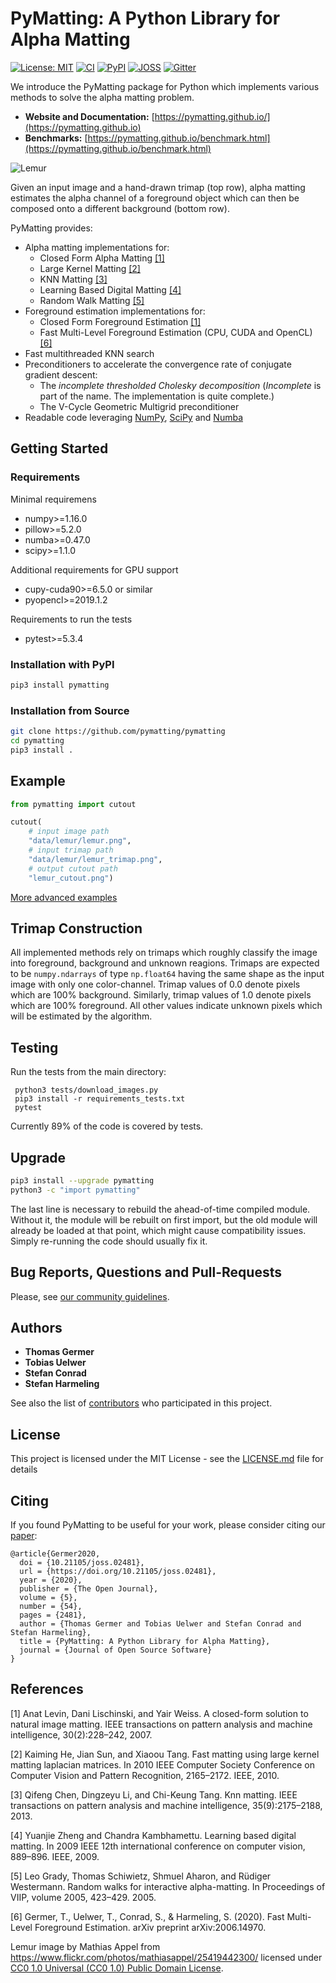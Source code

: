 # PyMatting: A Python Library for Alpha Matting
[![License: MIT](https://img.shields.io/github/license/pymatting/pymatting?color=brightgreen)](https://opensource.org/licenses/MIT)
[![CI](https://img.shields.io/github/workflow/status/pymatting/pymatting/tests?label=tests)](https://github.com/pymatting/pymatting/actions?query=workflow%3Atests)
[![PyPI](https://img.shields.io/pypi/v/pymatting)](https://pypi.org/project/PyMatting/)
[![JOSS](https://joss.theoj.org/papers/9766cab65bfbf07a70c8a835edd3875a/status.svg)](https://joss.theoj.org/papers/9766cab65bfbf07a70c8a835edd3875a)
[![Gitter](https://img.shields.io/gitter/room/pymatting/pymatting)](https://gitter.im/pymatting/community?utm_source=badge&utm_medium=badge&utm_campaign=pr-badge)

We introduce the PyMatting package for Python which implements various methods to solve the alpha matting problem.

- **Website and Documentation:** [https://pymatting.github.io/](https://pymatting.github.io)
- **Benchmarks:**  [https://pymatting.github.io/benchmark.html](https://pymatting.github.io/benchmark.html)

![Lemur](https://github.com/pymatting/pymatting/raw/master/data/lemur/lemur_at_the_beach.png)

Given an input image and a hand-drawn trimap (top row), alpha matting estimates the alpha channel of a foreground object which can then be composed onto a different background (bottom row).

PyMatting provides:
- Alpha matting implementations for:
  - Closed Form Alpha Matting [[1]](#1)
  - Large Kernel Matting [[2]](#2)
  - KNN Matting [[3]](#3)
  - Learning Based Digital Matting [[4]](#4)
  - Random Walk Matting [[5]](#5)
- Foreground estimation implementations for:
  - Closed Form Foreground Estimation [[1]](#1)
  - Fast Multi-Level Foreground Estimation (CPU, CUDA and OpenCL) [[6]](#6)
- Fast multithreaded KNN search
- Preconditioners to accelerate the convergence rate of conjugate gradient descent:
  - The *incomplete thresholded Cholesky decomposition* (*Incomplete* is part of the name. The implementation is quite complete.)
  - The V-Cycle Geometric Multigrid preconditioner
- Readable code leveraging [NumPy](https://numpy.org/), [SciPy](https://www.scipy.org/scipylib/index.html) and [Numba](http://numba.pydata.org/)

## Getting Started

### Requirements

Minimal requiremens
* numpy>=1.16.0
* pillow>=5.2.0
* numba>=0.47.0
* scipy>=1.1.0

Additional requirements for GPU support
* cupy-cuda90>=6.5.0 or similar
* pyopencl>=2019.1.2

Requirements to run the tests
* pytest>=5.3.4

### Installation with PyPI

```bash
pip3 install pymatting
```

### Installation from Source

```bash
git clone https://github.com/pymatting/pymatting
cd pymatting
pip3 install .
```

## Example
```python
from pymatting import cutout

cutout(
    # input image path
    "data/lemur/lemur.png",
    # input trimap path
    "data/lemur/lemur_trimap.png",
    # output cutout path
    "lemur_cutout.png")
```

[More advanced examples](https://pymatting.github.io/examples.html)

## Trimap Construction

All implemented methods rely on trimaps which roughly classify the image into foreground, background and unknown reagions.
Trimaps are expected to be `numpy.ndarrays` of type `np.float64`  having the same shape as the input image with only one color-channel.
Trimap values of 0.0 denote pixels which are 100% background.
Similarly, trimap values of 1.0 denote pixels which are 100% foreground.
All other values indicate unknown pixels which will be estimated by the algorithm.


## Testing

Run the tests from the main directory:
```
 python3 tests/download_images.py
 pip3 install -r requirements_tests.txt
 pytest
```

Currently 89% of the code is covered by tests.

## Upgrade

```bash
pip3 install --upgrade pymatting
python3 -c "import pymatting"
```

The last line is necessary to rebuild the ahead-of-time compiled module. Without it, the module will be rebuilt on first import, but the old module will already be loaded at that point, which might cause compatibility issues. Simply re-running the code should usually fix it.

## Bug Reports, Questions and Pull-Requests

Please, see [our community guidelines](https://github.com/pymatting/pymatting/blob/master/CONTRIBUTING.md).

## Authors

- **Thomas Germer**
- **Tobias Uelwer**
- **Stefan Conrad**
- **Stefan Harmeling**

See also the list of [contributors](https://github.com/pymatting/pymatting/contributors) who participated in this project.

## License

This project is licensed under the MIT License - see the [LICENSE.md](LICENSE.md) file for details

## Citing

If you found PyMatting to be useful for your work, please consider citing our [paper](https://doi.org/10.21105/joss.02481):

```
@article{Germer2020,
  doi = {10.21105/joss.02481},
  url = {https://doi.org/10.21105/joss.02481},
  year = {2020},
  publisher = {The Open Journal},
  volume = {5},
  number = {54},
  pages = {2481},
  author = {Thomas Germer and Tobias Uelwer and Stefan Conrad and Stefan Harmeling},
  title = {PyMatting: A Python Library for Alpha Matting},
  journal = {Journal of Open Source Software}
}
```

## References

<a id="1">[1]</a> 
Anat Levin, Dani Lischinski, and Yair Weiss. A closed-form solution to natural image matting. IEEE transactions on pattern analysis and machine intelligence, 30(2):228–242, 2007.

<a id="2">[2]</a>
Kaiming He, Jian Sun, and Xiaoou Tang. Fast matting using large kernel matting laplacian matrices. In 2010 IEEE Computer Society Conference on Computer Vision and Pattern Recognition, 2165–2172. IEEE, 2010.

<a id="3">[3]</a>
Qifeng Chen, Dingzeyu Li, and Chi-Keung Tang. Knn matting. IEEE transactions on pattern analysis and machine intelligence, 35(9):2175–2188, 2013.

<a id="4">[4]</a>
Yuanjie Zheng and Chandra Kambhamettu. Learning based digital matting. In 2009 IEEE 12th international conference on computer vision, 889–896. IEEE, 2009.

<a id="5">[5]</a>
Leo Grady, Thomas Schiwietz, Shmuel Aharon, and Rüdiger Westermann. Random walks for interactive alpha-matting. In Proceedings of VIIP, volume 2005, 423–429. 2005.

<a id="6">[6]</a>
Germer, T., Uelwer, T., Conrad, S., & Harmeling, S. (2020). Fast Multi-Level Foreground Estimation. arXiv preprint arXiv:2006.14970.

Lemur image by Mathias Appel from https://www.flickr.com/photos/mathiasappel/25419442300/ licensed under [CC0 1.0 Universal (CC0 1.0) Public Domain License](https://creativecommons.org/publicdomain/zero/1.0/).
